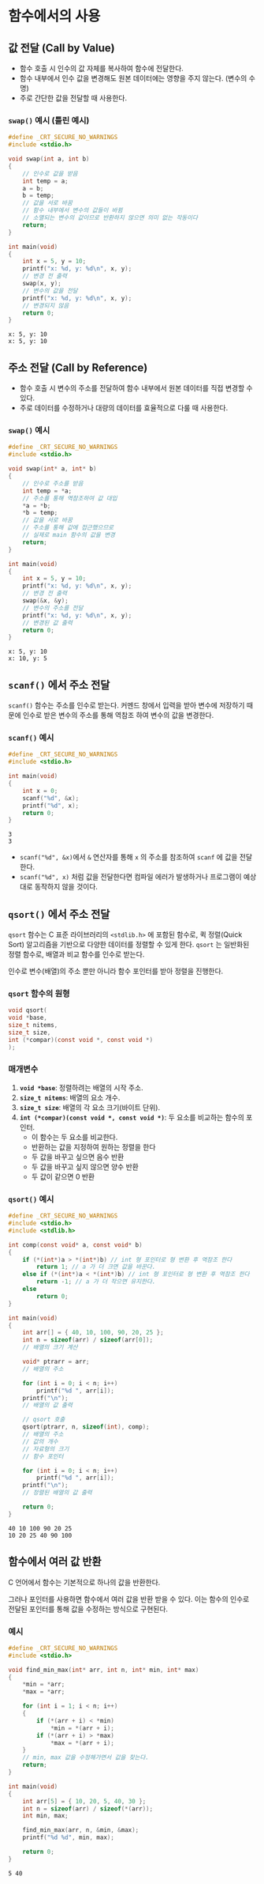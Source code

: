 # 함수에서의 사용

## 값 전달 (Call by Value)

- 함수 호출 시 인수의 값 자체를 복사하여 함수에 전달한다.
- 함수 내부에서 인수 값을 변경해도 원본 데이터에는 영향을 주지 않는다. (변수의 수명)
- 주로 간단한 값을 전달할 때 사용한다.

### `swap()` 예시 (틀린 예시)

```c
#define _CRT_SECURE_NO_WARNINGS
#include <stdio.h>

void swap(int a, int b) 
{
    // 인수로 값을 받음
    int temp = a;
    a = b;
    b = temp;
    // 값을 서로 바꿈
    // 함수 내부에서 변수의 값들이 바뀜
    // 소멸되는 변수의 값이므로 반환하지 않으면 의미 없는 작동이다
    return;
}

int main(void) 
{
    int x = 5, y = 10;
    printf("x: %d, y: %d\n", x, y);
    // 변경 전 출력
    swap(x, y);
    // 변수의 값을 전달
    printf("x: %d, y: %d\n", x, y);
    // 변경되지 않음
    return 0;
}
```

```
x: 5, y: 10
x: 5, y: 10
```

## 주소 전달 (Call by Reference)

- 함수 호출 시 변수의 주소를 전달하여 함수 내부에서 원본 데이터를 직접 변경할 수 있다.
- 주로 데이터를 수정하거나 대량의 데이터를 효율적으로 다룰 때 사용한다.

### `swap()` 예시

```c
#define _CRT_SECURE_NO_WARNINGS
#include <stdio.h>

void swap(int* a, int* b) 
{
    // 인수로 주소를 받음
    int temp = *a;
    // 주소를 통해 역참조하여 값 대입
    *a = *b;
    *b = temp;
    // 값을 서로 바꿈
    // 주소를 통해 값에 접근했으므로 
    // 실제로 main 함수의 값을 변경
    return;
}

int main(void) 
{
    int x = 5, y = 10;
    printf("x: %d, y: %d\n", x, y);
    // 변경 전 출력
    swap(&x, &y);
    // 변수의 주소를 전달
    printf("x: %d, y: %d\n", x, y);
    // 변경된 값 출력
    return 0;
}
```

```
x: 5, y: 10
x: 10, y: 5
```

## `scanf()` 에서 주소 전달

`scanf()` 함수는 주소를 인수로 받는다. 커멘드 창에서 입력을 받아 변수에 저장하기 때문에 인수로 받은 변수의 주소를 통해 역참조 하여 변수의 값을 변경한다.

### `scanf()` 예시

```c
#define _CRT_SECURE_NO_WARNINGS
#include <stdio.h>

int main(void) 
{
	int x = 0;
	scanf("%d", &x);
	printf("%d", x);
	return 0;
}
```

```
3
3
```

- `scanf("%d", &x)`에서 `&` 연산자를 통해 `x` 의 주소를 참조하여 `scanf` 에 값을 전달한다.
- `scanf("%d", x)` 처럼 값을 전달한다면 컴파일 에러가 발생하거나 프로그램이 예상대로 동작하지 않을 것이다.

## `qsort()` 에서 주소 전달

`qsort` 함수는 C 표준 라이브러리의 `<stdlib.h>` 에 포함된 함수로, 퀵 정렬(Quick Sort) 알고리즘을 기반으로 다양한 데이터를 정렬할 수 있게 한다. `qsort` 는 일반화된 정렬 함수로, 배열과 비교 함수를 인수로 받는다.

인수로 변수(배열)의 주소 뿐만 아니라 함수 포인터를 받아 정렬을 진행한다.

### `qsort` 함수의 원형

```c
void qsort(
void *base, 
size_t nitems, 
size_t size, 
int (*compar)(const void *, const void *)
);
```

### 매개변수

1. **`void *base`**: 정렬하려는 배열의 시작 주소.
2. **`size_t nitems`**: 배열의 요소 개수.
3. **`size_t size`**: 배열의 각 요소 크기(바이트 단위).
4. **`int (*compar)(const void *, const void *)`**: 두 요소를 비교하는 함수의 포인터.
    - 이 함수는 두 요소를 비교한다.
    - 반환하는 값을 지정하여 원하는 정렬을 한다
    - 두 값을 바꾸고 싶으면 음수 반환
    - 두 값을 바꾸고 싶지 않으면 양수 반환
    - 두 값이 같으면 0 반환

### `qsort()` 예시

```c
#define _CRT_SECURE_NO_WARNINGS
#include <stdio.h>
#include <stdlib.h>

int comp(const void* a, const void* b)
{
    if (*(int*)a > *(int*)b) // int 형 포인터로 형 변환 후 역참조 한다
        return 1; // a 가 더 크면 값을 바꾼다.
    else if (*(int*)a < *(int*)b) // int 형 포인터로 형 변환 후 역참조 한다
        return -1; // a 가 더 작으면 유지한다.
    else
        return 0;
}

int main(void)
{
    int arr[] = { 40, 10, 100, 90, 20, 25 };
    int n = sizeof(arr) / sizeof(arr[0]);
    // 배열의 크기 계산

    void* ptrarr = arr;
    // 배열의 주소

    for (int i = 0; i < n; i++) 
        printf("%d ", arr[i]);
    printf("\n");
    // 배열의 값 출력

    // qsort 호출
    qsort(ptrarr, n, sizeof(int), comp);
    // 배열의 주소
    // 값의 개수
    // 자료형의 크기
    // 함수 포인터

    for (int i = 0; i < n; i++) 
        printf("%d ", arr[i]);
    printf("\n");
    // 정렬된 배열의 값 출력

    return 0;
}
```

```
40 10 100 90 20 25
10 20 25 40 90 100
```

## 함수에서 여러 값 반환

C 언어에서 함수는 기본적으로 하나의 값을 반환한다. 

그러나 포인터를 사용하면 함수에서 여러 값을 반환 받을 수 있다. 이는 함수의 인수로 전달된 포인터를 통해 값을 수정하는 방식으로 구현된다.

### 예시

```c
#define _CRT_SECURE_NO_WARNINGS
#include <stdio.h>

void find_min_max(int* arr, int n, int* min, int* max) 
{
    *min = *arr;
    *max = *arr;

    for (int i = 1; i < n; i++) 
    {
        if (*(arr + i) < *min)
            *min = *(arr + i);
        if (*(arr + i) > *max)
            *max = *(arr + i);
    }
    // min, max 값을 수정해가면서 값을 찾는다.
    return;
}

int main(void) 
{
    int arr[5] = { 10, 20, 5, 40, 30 };
    int n = sizeof(arr) / sizeof(*(arr));
    int min, max;

    find_min_max(arr, n, &min, &max);
    printf("%d %d", min, max);

    return 0;
}
```

```
5 40
```